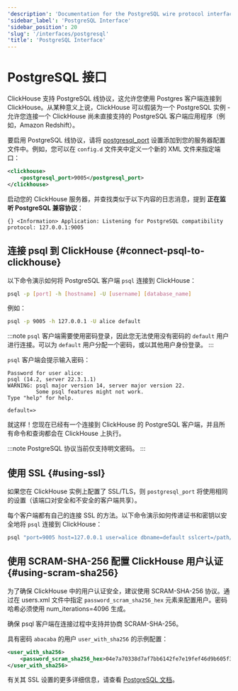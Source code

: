 ```yaml
---
'description': 'Documentation for the PostgreSQL wire protocol interface in ClickHouse'
'sidebar_label': 'PostgreSQL Interface'
'sidebar_position': 20
'slug': '/interfaces/postgresql'
'title': 'PostgreSQL Interface'
---
```





# PostgreSQL 接口

ClickHouse 支持 PostgreSQL 线协议，这允许您使用 Postgres 客户端连接到 ClickHouse。从某种意义上说，ClickHouse 可以假装为一个 PostgreSQL 实例 - 允许您连接一个 ClickHouse 尚未直接支持的 PostgreSQL 客户端应用程序（例如，Amazon Redshift）。

要启用 PostgreSQL 线协议，请将 [postgresql_port](../operations/server-configuration-parameters/settings.md#postgresql_port) 设置添加到您的服务器配置文件中。例如，您可以在 `config.d` 文件夹中定义一个新的 XML 文件来指定端口：

```xml
<clickhouse>
    <postgresql_port>9005</postgresql_port>
</clickhouse>
```

启动您的 ClickHouse 服务器，并查找类似于以下内容的日志消息，提到 **正在监听 PostgreSQL 兼容协议**：

```response
{} <Information> Application: Listening for PostgreSQL compatibility protocol: 127.0.0.1:9005
```

## 连接 psql 到 ClickHouse {#connect-psql-to-clickhouse}

以下命令演示如何将 PostgreSQL 客户端 `psql` 连接到 ClickHouse：

```bash
psql -p [port] -h [hostname] -U [username] [database_name]
```

例如：

```bash
psql -p 9005 -h 127.0.0.1 -U alice default
```

:::note
`psql` 客户端需要使用密码登录，因此您无法使用没有密码的 `default` 用户进行连接。可以为 `default` 用户分配一个密码，或以其他用户身份登录。
:::

`psql` 客户端会提示输入密码：

```response
Password for user alice:
psql (14.2, server 22.3.1.1)
WARNING: psql major version 14, server major version 22.
         Some psql features might not work.
Type "help" for help.

default=>
```

就这样！您现在已经有一个连接到 ClickHouse 的 PostgreSQL 客户端，并且所有命令和查询都会在 ClickHouse 上执行。

:::note
PostgreSQL 协议当前仅支持明文密码。
:::

## 使用 SSL {#using-ssl}

如果您在 ClickHouse 实例上配置了 SSL/TLS，则 `postgresql_port` 将使用相同的设置（该端口对安全和不安全的客户端共享）。

每个客户端都有自己的连接 SSL 的方法。以下命令演示如何传递证书和密钥以安全地将 `psql` 连接到 ClickHouse：

```bash
psql "port=9005 host=127.0.0.1 user=alice dbname=default sslcert=/path/to/certificate.pem sslkey=/path/to/key.pem sslrootcert=/path/to/rootcert.pem sslmode=verify-ca"
```

## 使用 SCRAM-SHA-256 配置 ClickHouse 用户认证 {#using-scram-sha256}

为了确保 ClickHouse 中的用户认证安全，建议使用 SCRAM-SHA-256 协议。通过在 users.xml 文件中指定 `password_scram_sha256_hex` 元素来配置用户。密码哈希必须使用 num_iterations=4096 生成。

确保 psql 客户端在连接过程中支持并协商 SCRAM-SHA-256。

具有密码 `abacaba` 的用户 `user_with_sha256` 的示例配置：

```xml
<user_with_sha256>
    <password_scram_sha256_hex>04e7a70338d7af7bb6142fe7e19fef46d9b605f3e78b932a60e8200ef9154976</password_scram_sha256_hex>
</user_with_sha256>
```

有关其 SSL 设置的更多详细信息，请查看 [PostgreSQL 文档](https://jdbc.postgresql.org/documentation/head/ssl-client.html)。
